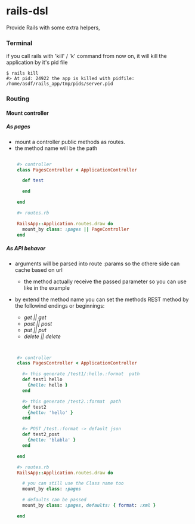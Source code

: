 rails-dsl
=================

Provide Rails with some extra helpers,

### Terminal

if you call rails with 'kill' / 'k' command from now on, it will kill the application by it's pid file

    $ rails kill
    #> At pid: 24922 the app is killed with pidfile: /home/asdf/rails_app/tmp/pids/server.pid


### Routing

#### Mount controller

##### As pages

* mount a controller public methods as routes.
* the method name will be the path

```ruby

    #> controller
    class PagesController < ApplicationController

      def test

      end

    end

    #> routes.rb

    RailsApp::Application.routes.draw do
      mount_by class: :pages || PageController
    end


```

##### As API behavor

* arguments will be parsed into route :params so the othere side can cache based on url
    * the method actually receive the passed parameter so you can use like in the example

* by extend the method name you can set the methods REST method by the followind endings or beginnings:
    * _get || get_
    * _post || post_
    * _put || put_
    * _delete || delete_

```ruby


    #> controller
    class PagesController < ApplicationController

      #> this generate /test1/:hello.:format  path
      def test1 hello
        {hello: hello }
      end

      #> this generate /test2.:format  path
      def test2
        {hello: 'hello' }
      end

      #> POST /test.:format -> default json
      def test2_post
        {hello: 'blabla' }
      end

    end

    #> routes.rb
    RailsApp::Application.routes.draw do

      # you can still use the Class name too
      mount_by class: :pages

      # defaults can be passed 
      mount_by class: :pages, defaults: { format: :xml }

    end

```